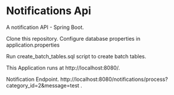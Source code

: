 # Notifications Api
A notification API - Spring Boot.

Clone this repository.
Configure database properties in application.properties

Run create_batch_tables.sql script to create batch tables.


This Application runs at http://localhost:8080/.

Notification Endpoint.
http://localhost:8080/notifications/process?category_id=2&message=test .





